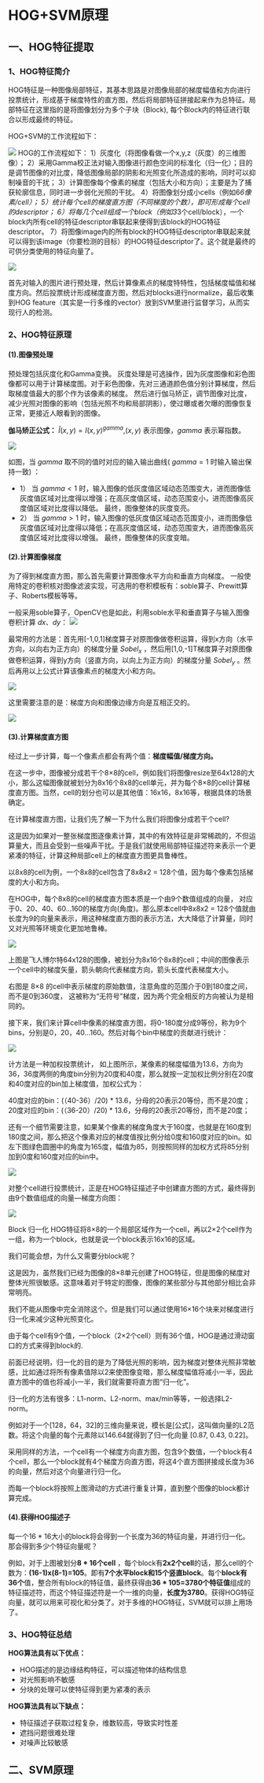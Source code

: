 # HOG+SVM原理
## 一、HOG特征提取
### 1、HOG特征简介
HOG特征是一种图像局部特征，其基本思路是对图像局部的梯度幅值和方向进行投票统计，形成基于梯度特性的直方图，然后将局部特征拼接起来作为总特征。局部特征在这里指的是将图像划分为多个子块（Block), 每个Block内的特征进行联合以形成最终的特征。

HOG+SVM的工作流程如下：

![](https://pic1.zhimg.com/80/v2-057ab6467d4a40a66a03b7e067549a20_1440w.png)
HOG的工作流程如下：
1）灰度化（将图像看做一个x,y,z（灰度）的三维图像）；
2）采用Gamma校正法对输入图像进行颜色空间的标准化（归一化）；目的是调节图像的对比度，降低图像局部的阴影和光照变化所造成的影响，同时可以抑制噪音的干扰；
3）计算图像每个像素的梯度（包括大小和方向）；主要是为了捕获轮廓信息，同时进一步弱化光照的干扰。
4）将图像划分成小cells（例如6*6像素/cell）；
5）统计每个cell的梯度直方图（不同梯度的个数），即可形成每个cell的descriptor；
6）将每几个cell组成一个block（例如3*3个cell/block），一个block内所有cell的特征descriptor串联起来便得到该block的HOG特征descriptor。
7）将图像image内的所有block的HOG特征descriptor串联起来就可以得到该image（你要检测的目标）的HOG特征descriptor了。这个就是最终的可供分类使用的特征向量了。

![](https://img-blog.csdn.net/20170520170209853)

首先对输入的图片进行预处理，然后计算像素点的梯度特特性，包括梯度幅值和梯度方向。然后投票统计形成梯度直方图，然后对blocks进行normalize，最后收集到HOG feature（其实是一行多维的vector）放到SVM里进行监督学习，从而实现行人的检测。
### 2、HOG特征原理

#### (1).图像预处理

预处理包括灰度化和Gamma变换。
灰度处理是可选操作，因为灰度图像和彩色图像都可以用于计算梯度图。对于彩色图像，先对三通道颜色值分别计算梯度，然后取梯度值最大的那个作为该像素的梯度。
然后进行伽马矫正，调节图像对比度，减少光照对图像的影响（包括光照不均和局部阴影），使过曝或者欠曝的图像恢复正常，更接近人眼看到的图像。

**伽马矫正公式：** $\hat{I}(x,y)=I(x,y)^{gamma}$,$(x,y)$ 表示图像，$gamma$ 表示幂指数。

![](https://pic4.zhimg.com/80/v2-ba27373313684e8cbf7f708b63757917_1440w.jpg)

如图，当 $gamma$ 取不同的值时对应的输入输出曲线( $gamma=1$ 时输入输出保持一致) ： 
+ 1） 当 $gamma<1$ 时，输入图像的低灰度值区域动态范围变大，进而图像低灰度值区域对比度得以增强；在高灰度值区域，动态范围变小，进而图像高灰度值区域对比度得以降低。 最终，图像整体的灰度变亮。
+ 2） 当 $gamma>1$ 时，输入图像的低灰度值区域动态范围变小，进而图像低灰度值区域对比度得以降低；在高灰度值区域，动态范围变大，进而图像高灰度值区域对比度得以增强。 最终，图像整体的灰度变暗。


#### (2).计算图像梯度
为了得到梯度直方图，那么首先需要计算图像水平方向和垂直方向梯度。 一般使用特定的卷积核对图像滤波实现，可选用的卷积模板有：soble算子、Prewitt算子、Roberts模板等等。

一般采用soble算子，OpenCV也是如此，利用soble水平和垂直算子与输入图像卷积计算 $dx$、$dy$：
![](https://img-blog.csdn.net/20170520170604021)

最常用的方法是：首先用[-1,0,1]梯度算子对原图像做卷积运算，得到x方向（水平方向，以向右为正方向）的梯度分量 $Sobel_x$ ，然后用[1,0,-1]T梯度算子对原图像做卷积运算，得到y方向（竖直方向，以向上为正方向）的梯度分量 $Sobel_y$ 。然后再用以上公式计算该像素点的梯度大小和方向。

![](https://www.zhihu.com/equation?tex=%5Cbegin%7Barray%7D%7Bl%7D+%5Ctext+%7BSobel%7D_%7BX%7D%3D%5Cleft%5B%5Cbegin%7Barray%7D%7Bc%7D+1+%5C%5C+0+%5C%5C+-1+%5Cend%7Barray%7D%5Cright%5D+%2A%5Cleft%5B%5Cbegin%7Barray%7D%7Bccc%7D+1+%26+2+%26+1+%5Cend%7Barray%7D%5Cright%5D%3D%5Cleft%5B%5Cbegin%7Barray%7D%7Bccc%7D+1+%26+2+%26+1+%5C%5C+0+%26+0+%26+0+%5C%5C+-1+%26+-2+%26+-1+%5Cend%7Barray%7D%5Cright%5D+%5C%5C+%5Coperatorname%7BSobel%7D_%7BY%7D%3D%5Cleft%5B%5Cbegin%7Barray%7D%7Bc%7D+1+%5C%5C+2+%5C%5C+1+%5Cend%7Barray%7D%5Cright%5D+%2A%5Cleft%5B%5Cbegin%7Barray%7D%7Bccc%7D+1+%26+0+%26+-1+%5Cend%7Barray%7D%5Cright%5D%3D%5Cleft%5B%5Cbegin%7Barray%7D%7Bccc%7D+1+%26+0+%26+-1+%5C%5C+2+%26+0+%26+-2+%5C%5C+1+%26+0+%26+-1+%5Cend%7Barray%7D%5Cright%5D+%5C%5C+d_%7Bx%7D%3Df%28x%2C+y%29%5E%7B%2A%7D+%5Coperatorname%7BSobel%7D_%7Bx%7D%28x%2C+y%29+%5C%5C+d_%7By%7D%3Df%28x%2C+y%29%5E%7B%2A%7D+%5Coperatorname%7BSobel%7D_%7By%7D%28x%2C+y%29+%5Cend%7Barray%7D%5C%5C)

这里需要注意的是：梯度方向和图像边缘方向是互相正交的。

![](https://pic1.zhimg.com/80/v2-a9af6872b3dad43895c8e0fc0b8d1738_1440w.jpg)


#### (3).计算梯度直方图

经过上一步计算，每一个像素点都会有两个值：**梯度幅值/梯度方向。**

在这一步中，图像被分成若干个8×8的cell，例如我们将图像resize至64x128的大小，那么这幅图像就被划分为8x16个8x8的cell单元，并为每个8×8的cell计算梯度直方图。当然，cell的划分也可以是其他值：16x16，8x16等，根据具体的场景确定。

在计算梯度直方图，让我们先了解一下为什么我们将图像分成若干个cell?

这是因为如果对一整张梯度图逐像素计算，其中的有效特征是非常稀疏的，不但运算量大，而且会受到一些噪声干扰。于是我们就使用局部特征描述符来表示一个更紧凑的特征，计算这种局部cell上的梯度直方图更具鲁棒性。

以8x8的cell为例，一个8x8的cell包含了8x8x2 = 128个值，因为每个像素包括梯度的大小和方向。

在HOG中，每个8x8的cell的梯度直方图本质是一个由9个数值组成的向量， 对应于0、20、40、60…160的梯度方向(角度)。那么原本cell中8x8x2 = 128个值就由长度为9的向量来表示，用这种梯度直方图的表示方法，大大降低了计算量，同时又对光照等环境变化更加地鲁棒。

![](https://pic1.zhimg.com/80/v2-338b49b78be96fdd0edbc55b142802d4_1440w.jpg)

上图是飞人博尔特64x128的图像，被划分为8x16个8x8的cell；中间的图像表示一个cell中的梯度矢量，箭头朝向代表梯度方向，箭头长度代表梯度大小。

右图是 8×8 的cell中表示梯度的原始数值，注意角度的范围介于0到180度之间，而不是0到360度， 这被称为“无符号”梯度，因为两个完全相反的方向被认为是相同的。

接下来，我们来计算cell中像素的梯度直方图，将0-180度分成9等份，称为9个bins，分别是0，20，40...160。然后对每个bin中梯度的贡献进行统计：

![](https://pic3.zhimg.com/80/v2-ccf60415c533e67db82469d39f8e81ba_1440w.jpg)

计方法是一种加权投票统计， 如上图所示，某像素的梯度幅值为13.6，方向为36，36度两侧的角度bin分别为20度和40度，那么就按一定加权比例分别在20度和40度对应的bin加上梯度值，加权公式为：

40度对应的bin：(（40-36）/20) * 13.6，分母的20表示20等份，而不是20度； 20度对应的bin：(（36-20）/20) * 13.6，分母的20表示20等份，而不是20度；

还有一个细节需要注意，如果某个像素的梯度角度大于160度，也就是在160度到180度之间，那么把这个像素对应的梯度值按比例分给0度和160度对应的bin。如左下图绿色圆圈中的角度为165度，幅值为85，则按照同样的加权方式将85分别加到0度和160度对应的bin中。

![](https://pic1.zhimg.com/80/v2-fce77f38757afa16f1451df343da42c0_1440w.jpg)

对整个cell进行投票统计，正是在HOG特征描述子中创建直方图的方式，最终得到由9个数值组成的向量—梯度方向图：

![](https://pic4.zhimg.com/80/v2-dc86f6e49c8e40619d39e19d7ba5cc4f_1440w.jpg)

Block 归一化 HOG特征将8×8的一个局部区域作为一个cell，再以2×2个cell作为一组，称为一个block，也就是说一个block表示16x16的区域。

我们可能会想，为什么又需要分block呢？

这是因为，虽然我们已经为图像的8×8单元创建了HOG特征，但是图像的梯度对整体光照很敏感。这意味着对于特定的图像，图像的某些部分与其他部分相比会非常明亮。

我们不能从图像中完全消除这个。但是我们可以通过使用16×16个块来对梯度进行归一化来减少这种光照变化。

由于每个cell有9个值，一个block（2×2个cell）则有36个值，HOG是通过滑动窗口的方式来得到block的.

前面已经说明，归一化的目的是为了降低光照的影响，因为梯度对整体光照非常敏感，比如通过将所有像素值除以2来使图像变暗，那么梯度幅值将减小一半，因此直方图中的值也将减小一半，我们就需要将直方图“归一化”。

归一化的方法有很多：L1-norm、L2-norm、max/min等等，一般选择L2-norm。

例如对于一个[128，64，32]的三维向量来说，模长是[公式]，这叫做向量的L2范数。将这个向量的每个元素除以146.64就得到了归一化向量 [0.87, 0.43, 0.22]。

采用同样的方法，一个cell有一个梯度方向直方图，包含9个数值，一个block有4个cell，那么一个block就有4个梯度方向直方图，将这4个直方图拼接成长度为36的向量，然后对这个向量进行归一化。

而每一个block将按照上图滑动的方式进行重复计算，直到整个图像的block都计算完成。

#### (4).获得HOG描述子

每一个16 * 16大小的block将会得到一个长度为36的特征向量，并进行归一化。 那会得到多少个特征向量呢？

例如，对于上图被划分**8 * 16个cell** ，每个block有**2x2个cell**的话，那么cell的个数为：**(16-1)x(8-1)=105**。即有**7个水平block和15个竖直block**。每个**block有36个**值，整合所有block的特征值，最终获得由**36 * 105=3780个特征值**组成的特征描述符，而这个特征描述符是一个一维的向量，**长度为3780**。获得HOG特征向量，就可以用来可视化和分类了。对于多维的HOG特征，SVM就可以排上用场了。

### 3、HOG特征总结

**HOG算法具有以下优点：**
+ HOG描述的是边缘结构特征，可以描述物体的结构信息
+ 对光照影响不敏感
+ 分块的处理可以使特征得到更为紧凑的表示

**HOG算法具有以下缺点：**
+ 特征描述子获取过程复杂，维数较高，导致实时性差
+ 遮挡问题很难处理
+ 对噪声比较敏感

## 二、SVM原理